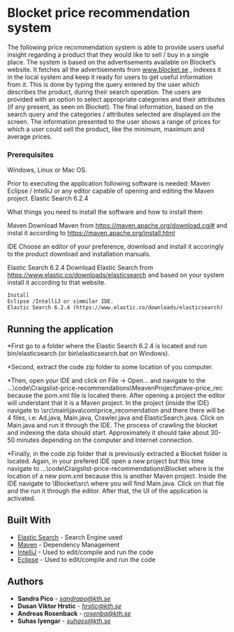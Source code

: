 # Blocket price recommendation system
The following price recommendation system is able to provide users useful insight regarding a product that they would like to sell / buy in a single place. The system is based on the advertisements available on Blocket’s website. It fetches all the advertisements from www.blocket.se , indexes it in the local system and keep it ready for users to get useful information from it. This is done by typing the query entered by the user which describes the product, during their search operation. The users are provided with an option to select appropriate categories and their attributes (if any present, as seen on Blocket). The final information, based on the search query and the categories / attributes selected are displayed on the screen. The information presented to the user shows a range of prices for which a user could sell the product, like the minimum, maximum and average prices. 

### Prerequisites

Windows, Linux or Mac OS.

Prior to executing the application following software is needed:
Maven
Eclipse / IntelliJ or any editor capable of opening and editing the Maven project.
Elastic Search 6.2.4

What things you need to install the software and how to install them

Maven
Download Maven from https://maven.apache.org/download.cgi#
and instal it according to https://maven.apache.org/install.html 

IDE
Choose an editor of your preference, download and install it accoringly to the
product download and installation manuals.

Elastic Search 6.2.4
Download Elastic Search from https://www.elastic.co/downloads/elasticsearch and
based on your system install it according to that website. 
```
Install
Eclipse /IntelliJ or simmilar IDE.
Elastic Search 6.2.4 (https://www.elastic.co/downloads/elasticsearch)
```
## Running the application



*First go to a folder where the Elastic Search 6.2.4 is located and run bin/elasticsearch (or bin\elasticsearch.bat on Windows).

*Second, extract the code zip folder to some location of you computer.

*Then, open your IDE and click on File -> Open... and navigate to the ...\code\Craigslist-price-recommendations\MeavenProject\mave-price_rec because the pom.xml file is located there. After opening a project the editor will understant that it is a Maven project. In the project (inside the IDE) navigate to \src\main\java\com\price_recomendation and there there will be 4 files, i.e: Ad.java, Main.java, Crawler.java and ElasticSearch.java. Click on Main.java and run it through the IDE. The process of crawling the blocket and indexing the data should start. Approximately it should take about 30-50 minutes depending on the computer and Internet connection.

*Finally, in the code zip folder that is previously extracted a Blocket folder is located. Again, in your prefered IDE open a new project but this time navigate to ...\code\Craigslist-price-recommendations\Blocket where is the location of a new pom.xml because this is another Maven project. Inside the IDE navigate to \Blocket\src\ where you will find Main.java. Click on that file and the run it through the editor. After that, the UI of the application is activated.

## Built With

* [Elastic Search](https://www.elastic.co/) - Search Engine used
* [Maven](https://maven.apache.org/) - Dependency Management
* [IntelliJ](https://www.jetbrains.com/idea/) - Used to edit/compile and run the code
* [Eclipse](https://www.eclipse.org/) - Used to edit/compile and run the code

## Authors

* **Sandra Pico** - *sandrapo@kth.se*
* **Dusan Viktor Hrstic** - *hrstic@kth.se* 
* **Andreas Rosenback** - *rosenba@kth.se*
* **Suhas Iyengar** - *suhass@kth.se*




